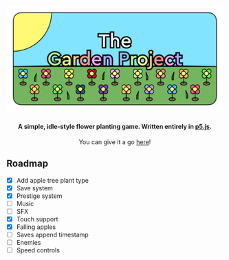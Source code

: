 <h1 align="center"><img src="assets/sprites/Banner.png"/></h1>
<h4 align="center">A simple, idle-style flower planting game. Written entirely in <a href="http://p5js.org">p5.js</a>.</h4>
<p align="center">You can give it a go <a href="https://squigglesdev.github.io/Garden-Project">here</a>!</p>

## Roadmap
- [x] Add apple tree plant type
- [x] Save system
- [x] Prestige system
- [ ] Music
- [ ] SFX
- [x] Touch support
- [x] Falling apples
- [ ] Saves append timestamp
- [ ] Enemies
- [ ] Speed controls